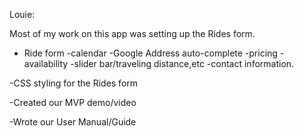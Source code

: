 Louie:

Most of my work on this app was setting up the Rides form.

- Ride form
  -calendar
  -Google Address auto-complete
  -pricing
  -availability
  -slider bar/traveling distance,etc
  -contact information.

-CSS styling for the Rides form

-Created our MVP demo/video

-Wrote our User Manual/Guide
